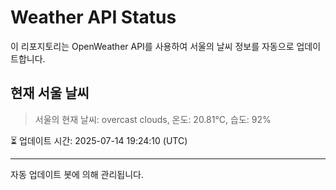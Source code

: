 
# Weather API Status

이 리포지토리는 OpenWeather API를 사용하여 서울의 날씨 정보를 자동으로 업데이트합니다.

## 현재 서울 날씨
> 서울의 현재 날씨: overcast clouds, 온도: 20.81°C, 습도: 92%

⏳ 업데이트 시간: 2025-07-14 19:24:10 (UTC)

---
자동 업데이트 봇에 의해 관리됩니다.
